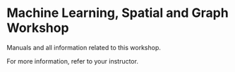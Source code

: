 
# Machine Learning, Spatial and Graph Workshop

Manuals and all information related to this workshop.

For more information, refer to your instructor.
